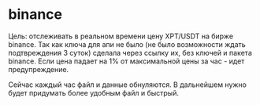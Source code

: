 # binance
Цель: отслеживать в реальном времени цену XPT/USDT на бирже binance.
Так как ключа для апи не было (не было возможности ждать подтвреждения 3 суток) сделала через ссылку их, без ключей и пакета binance.
Если цена падает на 1% от максимальной цены за час - идет предупреждение.

Сейчас каждый час файл и данные обнуляются.
В дальнейшем нужно будет придумать более удобным файл и быстрый. 
